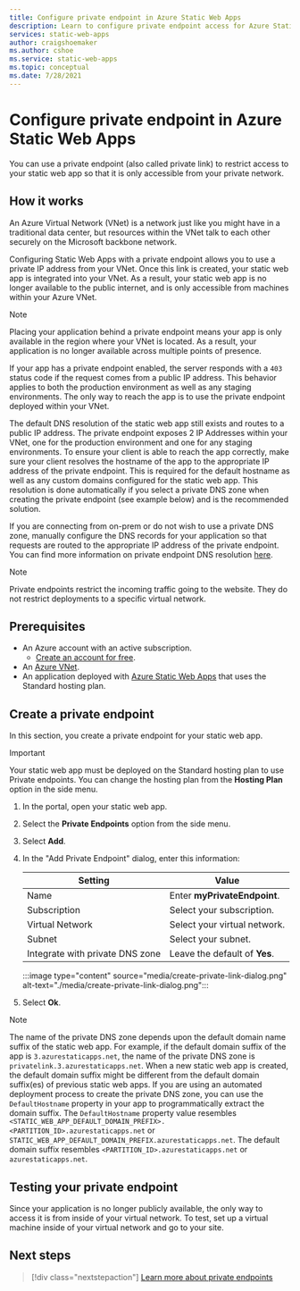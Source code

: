```yaml
---
title: Configure private endpoint in Azure Static Web Apps
description: Learn to configure private endpoint access for Azure Static Web Apps
services: static-web-apps
author: craigshoemaker
ms.author: cshoe
ms.service: static-web-apps
ms.topic: conceptual
ms.date: 7/28/2021
---
```


# Configure private endpoint in Azure Static Web Apps

You can use a private endpoint (also called private link) to restrict access to your static web app so that it is only accessible from your private network.

## How it works

An Azure Virtual Network (VNet) is a network just like you might have in a traditional data center, but resources within the VNet talk to each other securely on the Microsoft backbone network.

Configuring Static Web Apps with a private endpoint allows you to use a private IP address from your VNet. Once this link is created, your static web app is integrated into your VNet. As a result, your static web app is no longer available to the public internet, and is only accessible from machines within your Azure VNet.

> [!NOTE]
> Placing your application behind a private endpoint means your app is only available in the region where your VNet is located. As a result, your application is no longer available across multiple points of presence.

If your app has a private endpoint enabled, the server responds with a `403` status code if the request comes from a public IP address. This behavior applies to both the production environment as well as any staging environments. The only way to reach the app is to use the private endpoint deployed within your VNet.

The default DNS resolution of the static web app still exists and routes to a public IP address. The private endpoint exposes 2 IP Addresses within your VNet, one for the production environment and one for any staging environments. To ensure your client is able to reach the app correctly, make sure your client resolves the hostname of the app to the appropriate IP address of the private endpoint. This is required for the default hostname as well as any custom domains configured for the static web app. This resolution is done automatically if you select a private DNS zone when creating the private endpoint (see example below) and is the recommended solution.

If you are connecting from on-prem or do not wish to use a private DNS zone, manually configure the DNS records for your application so that requests are routed to the appropriate IP address of the private endpoint. You can find more information on private endpoint DNS resolution [here](../private-link/private-endpoint-dns.md).

> [!NOTE]
> Private endpoints restrict the incoming traffic going to the website. They do not restrict deployments to a specific virtual network.

## Prerequisites

- An Azure account with an active subscription.
  - [Create an account for free](https://azure.microsoft.com/free/?WT.mc_id=A261C142F).
- An [Azure VNet](../virtual-network/quick-create-portal.md).
- An application deployed with [Azure Static Web Apps](./get-started-portal.md) that uses the Standard hosting plan.

## Create a private endpoint

In this section, you create a private endpoint for your static web app.

> [!IMPORTANT]
> Your static web app must be deployed on the Standard hosting plan to use Private endpoints. You can change the hosting plan from the **Hosting Plan** option in the side menu.

1. In the portal, open your static web app.

1. Select the **Private Endpoints** option from the side menu.

2. Select **Add**.

3. In the "Add Private Endpoint" dialog, enter this information:

   | Setting                         | Value                         |
   | ------------------------------- | ----------------------------- |
   | Name                            | Enter **myPrivateEndpoint**.  |
   | Subscription                    | Select your subscription.     |
   | Virtual Network                 | Select your virtual network.  |
   | Subnet                          | Select your subnet.           |
   | Integrate with private DNS zone | Leave the default of **Yes**. |

   :::image type="content" source="media/create-private-link-dialog.png" alt-text="./media/create-private-link-dialog.png":::

4. Select **Ok**.

> [!NOTE]
> The name of the private DNS zone depends upon the default domain name suffix of the static web app. For example, if the default domain suffix of the app is `3.azurestaticapps.net`, the name of the private DNS zone is `privatelink.3.azurestaticapps.net`. When a new static web app is created, the default domain suffix might be different from the default domain suffix(es) of previous static web apps. If you are using an automated deployment process to create the private DNS zone, you can use the `DefaultHostname` property in your app to programmatically extract the domain suffix. The `DefaultHostname` property value resembles `<STATIC_WEB_APP_DEFAULT_DOMAIN_PREFIX>.<PARTITION_ID>.azurestaticapps.net` or `STATIC_WEB_APP_DEFAULT_DOMAIN_PREFIX.azurestaticapps.net`. The default domain suffix resembles `<PARTITION_ID>.azurestaticapps.net` or `azurestaticapps.net`.


## Testing your private endpoint

Since your application is no longer publicly available, the only way to access it is from inside of your virtual network. To test, set up a virtual machine inside of your virtual network and go to your site.

## Next steps

> [!div class="nextstepaction"]
> [Learn more about private endpoints](../private-link/private-endpoint-overview.md)
